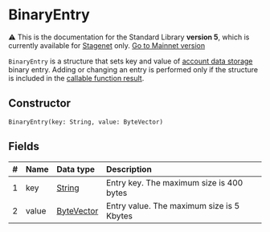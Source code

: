 # BinaryEntry

:warning: This is the documentation for the Standard Library **version 5**, which is currently available for [Stagenet](/en/blockchain/blockchain-network/) only. [Go to Mainnet version](/en/ride/structures/script-actions/binary-entry)

`BinaryEntry` is a structure that sets key and value of [account data storage](/en/blockchain/account/account-data-storage) binary entry. Adding or changing an entry is performed only if the structure is included in the [callable function result](/en/ride/v5/functions/callable-function#invocation-result-2).

## Constructor

```ride
BinaryEntry(key: String, value: ByteVector)
```

## Fields

|   #   | Name | Data type | Description |
| :--- | :--- | :--- | :--- |
| 1 | key | [String](/en/ride/v5/data-types/string) | Entry key. The maximum size is 400 bytes |
| 2 | value| [ByteVector](/en/ride/v5/data-types/byte-vector) | Entry value. The maximum size is 5 Kbytes |
